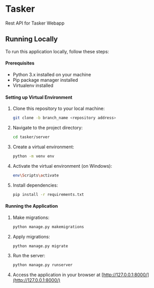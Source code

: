 # Tasker

Rest API for Tasker Webapp

## Running Locally

To run this application locally, follow these steps:

#### Prerequisites

- Python 3.x installed on your machine
- Pip package manager installed
- Virtualenv installed

#### Setting up Virtual Environment

1. Clone this repository to your local machine:

   ```bash
   git clone -b branch_name <repository address>
   ```

2. Navigate to the project directory:

   ```bash
   cd tasker/server
   ```

3. Create a virtual environment:

   ```bash
   python -m venv env
   ```

4. Activate the virtual environment (on Windows):

   ```bash
   env\Scripts\activate
   ```

5. Install dependencies:

   ```bash
   pip install -r requirements.txt
   ```

#### Running the Application

1. Make migrations:

   ```bash
   python manage.py makemigrations
   ```

2. Apply migrations:

   ```bash
   python manage.py migrate
   ```

3. Run the server:

   ```bash
   python manage.py runserver
   ```

4. Access the application in your browser at [http://127.0.0.1:8000/](http://127.0.0.1:8000/)